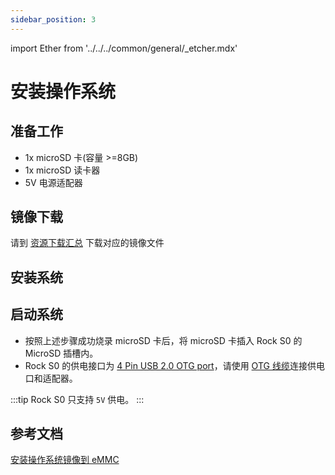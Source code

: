 ```yaml
---
sidebar_position: 3
---
```


import Ether from '../../../common/general/\_etcher.mdx'

# 安装操作系统

## 准备工作

- 1x microSD 卡(容量 >=8GB)
- 1x microSD 读卡器
- 5V 电源适配器

## 镜像下载

请到 [资源下载汇总](/rockpi/rocks0/getting-started/download.md) 下载对应的镜像文件

## 安装系统

<Ether model="zero3" />

## 启动系统

- 按照上述步骤成功烧录 microSD 卡后，将 microSD 卡插入 Rock S0 的 MicroSD 插槽内。
- Rock S0 的供电接口为 [4 Pin USB 2.0 OTG port](/rockpi/rocks0/getting-started/overview.md)，请使用 [OTG 线缆](/rockpi/rocks0/accessories/rocks0-wire.md)连接供电口和适配器。

:::tip
Rock S0 只支持 `5V` 供电。
:::

## 参考文档

[安装操作系统镜像到 eMMC](/rockpi/rocks0/low-level-dev/install-os-on-emmc.md)
